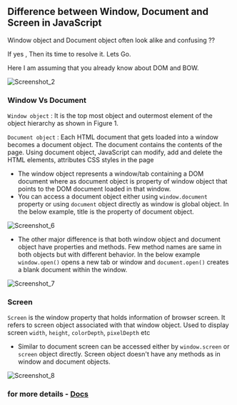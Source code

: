 ## Difference between Window, Document and Screen in JavaScript

Window object and Document object often look alike and confusing ??

If yes , Then its time to resolve it. Lets Go.

Here I am assuming that you already know about DOM and BOW.

![Screenshot_2](https://user-images.githubusercontent.com/100460788/233690248-4cb7fe7b-1a27-4fc0-a0b7-ca30783796c6.png)

### Window Vs Document
`Window object` : It is the top most object and outermost element of the object hierarchy as shown in Figure 1.

`Document object` : Each HTML document that gets loaded into a window becomes a document object. The document contains the contents of the page. Using document object, JavaScript can modify, add and delete the HTML elements, attributes CSS styles in the page

- The window object represents a window/tab containing a DOM document where as document object is property of window object that points to the DOM document loaded in that window.
- You can access a document object either using `window.document` property or using `document` object directly as window is global object. In the below example, title is the property of document object.

![Screenshot_6](https://user-images.githubusercontent.com/100460788/233692021-45ed5935-111a-4c75-956d-7da04128d9d3.png)

- The other major difference is that both window object and document object have properties and methods. Few method names are same in both objects but with different behavior. In the below example `window.open()` opens a new tab or window and `document.open()` creates a blank document within the window.

![Screenshot_7](https://user-images.githubusercontent.com/100460788/233692034-b1bb14cb-4a55-48ee-9e7e-4206e4730ebf.png)

### Screen

`Screen` is the window property that holds information of browser screen. It refers to screen object associated with that window object. Used to display screen `width`, `height`, `colorDepth`, `pixelDepth` etc

- Similar to document screen can be accessed either by `window.screen` or `screen` object directly. Screen object doesn't have any methods as in window and document objects.

![Screenshot_8](https://user-images.githubusercontent.com/100460788/233692050-5769c038-b3c1-41cd-9d36-a2c08fc450ca.png)


### for more details - [Docs](https://www.geeksforgeeks.org/differences-between-document-and-window-objects/)
